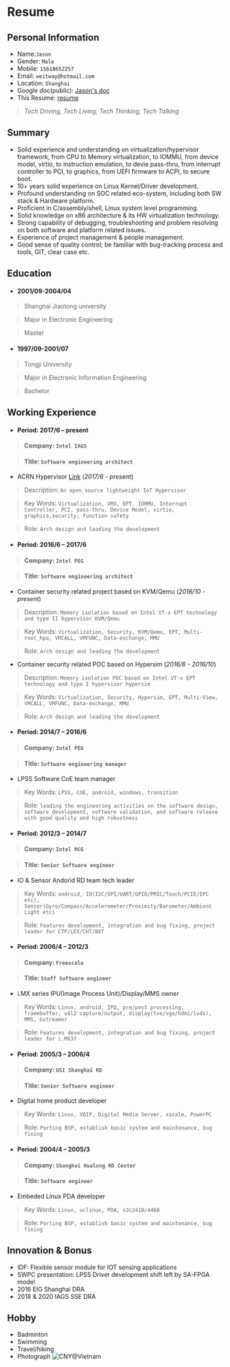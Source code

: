 Resume
=====
## Personal Information
* Name:`Jason`
* Gender: `Male`
* Mobile: `15618652257`
* Email: `weitway@hotmail.com`
* Location: `Shanghai`
* Google doc(public): [Jason's doc](https://drive.google.com/drive/folders/0B-2c-6VcDCsHfmY4UzBISkt4SVFNWWhzbExGdU5ETG9Pcy1HLVA2SWw2eUwzU1BzR3NaM3M)
* This Resume: [resume](https://github.com/weitway/resume/blob/master/resume.md)

>*Tech Driving, Tech Living, Tech Thinking, Tech Talking*

## Summary
- Solid experience and understanding on virtualization/hypervisor framework, from CPU to Memory virtualization, to IOMMU, from device model, virtio, to instruction emulation, to devie pass-thru, from interrupt controller to PCI, to graphics, from UEFI firmware to ACPI, to secure boot. 
- 10+ years solid experience on Linux Kernel/Driver development.
- Profound understanding on SOC related eco-system, including both SW stack & Hardware platform.
- Proficient in C/assembly/shell, Linux system level programming.
- Solid knowledge on x86 architecture & its HW virtualization technology.
- Strong capability of debugging, troubleshooting and problem resolving on both software and platform related issues.
- Experience of project management & people management.
- Good sense of quality control; be familiar with bug-tracking process and tools, GIT, clear case etc.

## Education
* #### 2001/09-2004/04
 >Shanghai Jiaotong university

 >Major in Electronic Engineering

 >Master

* #### 1997/09-2001/07
 >Tongji University

 >Major in Electronic Information Engineering

 >Bachelor

## Working Experience
* #### Period: 2017/6 – present
>#### Company:  `Intel IAGS`

>#### Title:  `Software engineering architect`

* ACRN Hypervisor [Link](https://projectacrn.org/) (*2017/6 - present*)

>Description: `An open source lightweight IoT Hypervisor`

>Key Words: `Virtualization, VMX, EPT, IOMMU, Interrupt Controller, PCI, pass-thru, Device Model, virtio, graphics,security, function safety`

>Role: `Arch design and leading the development`

* #### Period: 2016/6 – 2017/6
>#### Company:  `Intel PEG`

>#### Title:  `Software engineering architect`

* Container security related project based on KVM/Qemu (*2016/10 - present*)

>Description: `Memory isolation based on Intel VT-x EPT technology and type II hypervisor KVM/Qemu`

>Key Words: `Virtualization, Security, KVM/Qemu, EPT, Multi-root_hpa, VMCALL, VMFUNC, Data-exchange, MMU`

>Role: `Arch design and leading the development`

* Container security related POC based on Hypersim (*2016/6 - 2016/10*)

>Description: `Memory isolation POC based on Intel VT-x EPT technology and type I hypervisor hypersim`

>Key Words: `Virtualization, Security, Hypersim, EPT, Multi-View, VMCALL, VMFUNC, Data-exchange, MMU`

>Role: `Arch design and leading the development`

* #### Period: 2014/7 – 2016/6
>#### Company:  `Intel PEG`

>#### Title:  `Software engineering manager`

*  LPSS Software CoE team manager

>Key Words: `LPSS, COE, android, windows, transition`

>Role: `leading the engineering activities on the software design, software development, software validation, and software release with good quality and high robustness`

* #### Period: 2012/3 – 2014/7
>#### Company:  `Intel MCG`

>#### Title:  `Senior Software engineer`

*  IO & Sensor Andorid RD team tech leader

>Key Words: `android, IO(I2C/SPI/UART/GPIO/PMIC/Touch/PCIE/IPC etc), Sensor(Gyro/Compass/Accelerometer/Proximity/Barometer/Ambient Light etc)`

>Role: `Features development, integration and bug fixing, project leader for CTP/LEX/CHT/BXT`

* #### Period: 2006/4 – 2012/3
>#### Company:  `Freescale`

>#### Title:  `Staff Software engineer`

*  i.MX series IPU(Image Process Unit)/Display/MMS owner

>Key Words: `Linux, android, IPU, pre/post processing, framebuffer, v4l2 capture/output, display(tve/vga/hdmi/lvds), MMS, Gstreamer`

>Role: `Features development, integration and bug fixing, project leader for i.MX37`

* #### Period: 2005/3 – 2006/4
>#### Company:  `USI Shanghai RD`

>#### Title:  `Senior Software engineer`

*  Digital home product developer

>Key Words: `Linux, VOIP, Digital Media Server, xscale, PowerPC`

>Role: `Porting BSP, establish basic system and maintenance, bug fixing`

* #### Period: 2004/4 – 2005/3
>#### Company:  `Shanghai Hualong RD Center`

>#### Title:  `Software engineer`

*  Embeded Linux PDA developer

>Key Words: `Linux, uclinux, PDA, s3c2410/44b0`

>Role: `Porting BSP, establish basic system and maintenance, bug fixing`

## Innovation & Bonus
* IDF: Flexible sensor module for IOT sensing applications
* SWPC presentation: LPSS Driver development shift left by SA-FPGA model
* 2016 EIG Shanghai DRA
* 2018 & 2020 IAGS SSE DRA

## Hobby
* Badminton
* Swimming
* Travel/hiking
* Photograph
![CNY@Vietnam](CNY_Vietnam.jpg)
